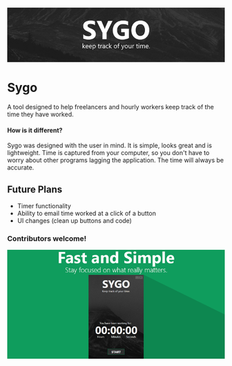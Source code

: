 ![Sygo](https://raw.githubusercontent.com/HarrisonPortwood/sygo/master/sygowrap.png "Sygo. Keep track of your time.")
# Sygo
A tool designed to help freelancers and hourly workers keep track of the time they have worked.
#### How is it different?
Sygo was designed with the user in mind. It is simple, looks great and is lightweight. Time is captured from your computer, so you don't have to worry about other programs lagging the application. The time will always be accurate.

## Future Plans
- Timer functionality
- Ability to email time worked at a click of a button
- UI changes (clean up buttons and code)
### Contributors welcome!

![Sygo](https://raw.githubusercontent.com/HarrisonPortwood/sygo/master/sygofull.png "Sygo. Fast and Simple.")
